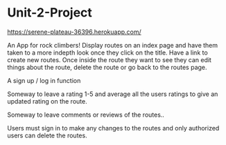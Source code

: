 # Unit-2-Project

https://serene-plateau-36396.herokuapp.com/

An App for rock climbers! Display routes on an index page and have them taken to a more indepth look once they click on the title. Have a link to create new routes. Once inside the route they want to see they can edit things about the route, delete the route or go back to the routes page.

A sign up / log in function

Someway to leave a rating 1-5 and average all the users ratings to give an updated rating on the route.

Someway to leave comments or reviews of the routes..

Users must sign in to make any changes to the routes and only authorized users can delete the routes.
